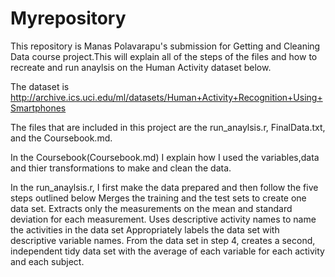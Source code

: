 # Myrepository

This repository is Manas Polavarapu's submission for Getting and Cleaning Data course project.This will explain all of the steps of the files and how to recreate and run anaylsis on the Human Activity dataset below.

The dataset is http://archive.ics.uci.edu/ml/datasets/Human+Activity+Recognition+Using+Smartphones

The files that are included in this project are the run_anaylsis.r, FinalData.txt, and the Coursebook.md.

In the Coursebook(Coursebook.md) I explain how I used the variables,data and thier transformations to make and clean the data.

In the run_anaylsis.r, I first make the data prepared and then follow the five steps outlined below
Merges the training and the test sets to create one data set.
Extracts only the measurements on the mean and standard deviation for each measurement.
Uses descriptive activity names to name the activities in the data set
Appropriately labels the data set with descriptive variable names.
From the data set in step 4, creates a second, independent tidy data set with the average of each variable for each activity and each subject.

